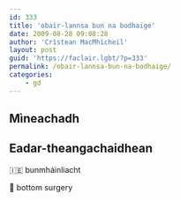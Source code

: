 ```yaml
---
id: 333
title: 'obair-lannsa bun na bodhaige'
date: 2009-08-28 09:08:28
author: 'Crìstean MacMhìcheil'
layout: post
guid: 'https://faclair.lgbt/?p=333'
permalink: /obair-lannsa-bun-na-bodhaige/
categories:
    - gd
---
```


## Mìneachadh

## Eadar-theangachaidhean

&#x1f1ee;&#x1f1ea; bunmháinliacht

&#x1f3f4;&#xe0067;&#xe0062;&#xe0065;&#xe006e;&#xe0067;&#xe007f; bottom surgery